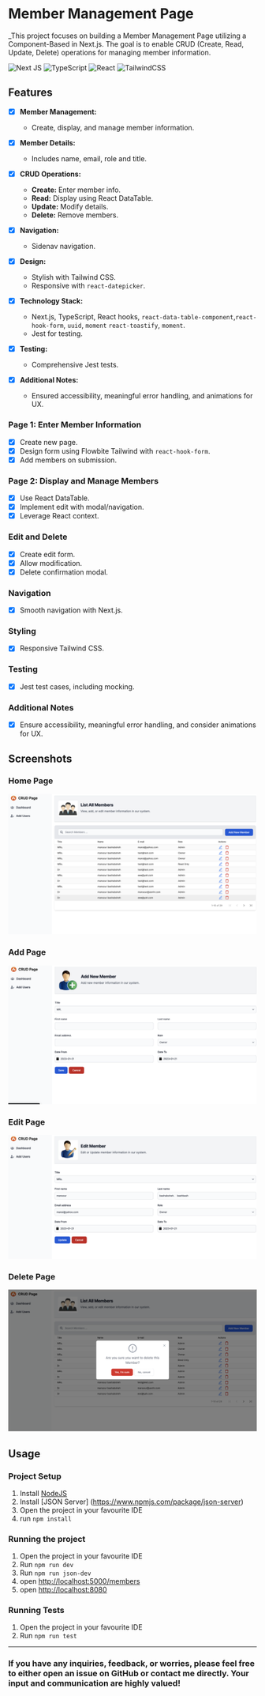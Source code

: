 # Member Management Page

_This project focuses on building a Member Management Page utilizing a Component-Based in Next.js. The goal is to enable CRUD (Create, Read, Update, Delete) operations for managing member information.

![Next JS](https://img.shields.io/badge/Next-black?style=for-the-badge&logo=next.js&logoColor=white) ![TypeScript](https://img.shields.io/badge/typescript-%23007ACC.svg?style=for-the-badge&logo=typescript&logoColor=white) ![React](https://img.shields.io/badge/react-%2320232a.svg?style=for-the-badge&logo=react&logoColor=%2361DAFB) ![TailwindCSS](https://img.shields.io/badge/tailwindcss-%2338B2AC.svg?style=for-the-badge&logo=tailwind-css&logoColor=white)

## Features

- [x] **Member Management:**
  - Create, display, and manage member information.

- [x] **Member Details:**
  - Includes name, email, role and title.

- [x] **CRUD Operations:**
  - **Create:** Enter member info.
  - **Read:** Display using React DataTable.
  - **Update:** Modify details.
  - **Delete:** Remove members.

- [x] **Navigation:**
  - Sidenav navigation.

- [x] **Design:**
  - Stylish with Tailwind CSS.
  - Responsive with `react-datepicker`.

- [x] **Technology Stack:**
  - Next.js, TypeScript, React hooks, `react-data-table-component`,`react-hook-form`, `uuid`, `moment` `react-toastify`, `moment`.
  - Jest for testing.

- [x] **Testing:**
  - Comprehensive Jest tests.

- [x] **Additional Notes:**
  - Ensured accessibility, meaningful error handling, and animations for UX.

### Page 1: Enter Member Information
- [x] Create new page.
- [x] Design form using Flowbite Tailwind with `react-hook-form`.
- [x] Add members on submission.

### Page 2: Display and Manage Members
- [x] Use React DataTable.
- [x] Implement edit with modal/navigation.
- [x] Leverage React context.

### Edit and Delete
- [x] Create edit form.
- [x] Allow modification.
- [x] Delete confirmation modal.

### Navigation
- [x] Smooth navigation with Next.js.

### Styling
- [x] Responsive Tailwind CSS.

### Testing
- [x] Jest test cases, including mocking.

### Additional Notes
- [x] Ensure accessibility, meaningful error handling, and consider animations for UX.

## Screenshots

### Home Page 
![image](https://github.com/mansourelbash/dashboard-next-app/blob/main/public/screenshots/list-member.png)
### Add Page
![image](https://github.com/mansourelbash/dashboard-next-app/blob/main/public/screenshots/add-member.png)
### Edit Page
![image](https://github.com/mansourelbash/dashboard-next-app/blob/main/public/screenshots/edit-member.png)
### Delete Page
![image](https://github.com/mansourelbash/dashboard-next-app/blob/main/public/screenshots/delete-member.png)

## Usage

### Project Setup

1.  Install [NodeJS](https://nodejs.org/en)
2.  Install [JSON Server] (https://www.npmjs.com/package/json-server)
3.  Open the project in your favourite IDE
4.  run `npm install`


### Running the project

1.  Open the project in your favourite IDE
2.  Run `npm run dev`
3.  Run `npm run json-dev`
4. open [http://localhost:5000/members](http://localhost:5000/members)
5.  open [http://localhost:8080](http://localhost:8080)

### Running Tests

1. Open the project in your favourite IDE
2. Run `npm run test`

---

### If you have any inquiries, feedback, or worries, please feel free to either open an issue on GitHub or contact me directly. Your input and communication are highly valued!